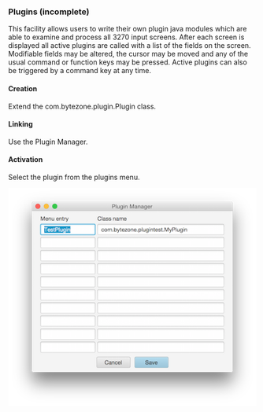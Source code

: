 ### Plugins (incomplete)
This facility allows users to write their own plugin java modules which are able to examine and process all 3270 input screens. After each screen is displayed all active plugins are called with a list of the fields on the screen. Modifiable fields may be altered, the cursor may be moved and any of the usual command or function keys may be pressed. Active plugins can also be triggered by a command key at any time.  
#### Creation
Extend the com.bytezone.plugin.Plugin class.
#### Linking
Use the Plugin Manager.
#### Activation
Select the plugin from the plugins menu.

![Plugins](plugins.png?raw=true "plugin list")

